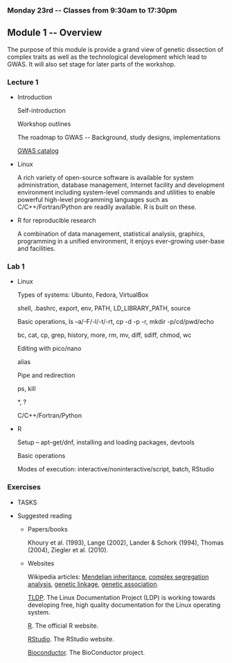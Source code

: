### Monday 23rd -- Classes from 9:30am to 17:30pm

## Module 1 -- Overview

The purpose of this module is provide a grand view of genetic dissection of complex traits as well as the technological development which lead to GWAS. It will also set stage for later parts of the workshop.

### Lecture 1

* Introduction

   Self-introduction

   Workshop outlines

   The roadmap to GWAS -- Background, study designs, implementations

   [GWAS catalog](http://www.ebi.ac.uk/gwas/)

* Linux

   A rich variety of open-source software is available for system administration, database management, Internet facility and development environment including system-level commands and utilities to enable powerful high-level programming languages such as C/C++/Fortran/Python are readily available. R is built on these.

* R for reproducible research

   A combination of data management, statistical analysis, graphics, programming in a unified environment, it enjoys ever-growing user-base and facilities.

### Lab 1

* Linux

   Types of systems: Ubunto, Fedora, VirtualBox 

   shell, .bashrc, export, env, PATH, LD_LIBRARY_PATH, source

   Basic operations, ls –a/-F/-l/-t/-rt, cp -d -p -r, mkdir -p/cd/pwd/echo

   bc, cat, cp, grep, history, more, rm, mv, diff, sdiff, chmod, wc

   Editing with pico/nano

   alias

   Pipe and redirection

   ps, kill

   *, ?

   C/C++/Fortran/Python

* R

   Setup – apt-get/dnf, installing and loading packages, devtools

   Basic operations

   Modes of execution: interactive/noninteractive/script, batch, RStudio

### Exercises

* TASKS

* Suggested reading

  * Papers/books

      Khoury et al. (1993), Lange (2002), Lander & Schork (1994), Thomas (2004), Ziegler et al. (2010).

  * Websites

      Wikipedia articles: [Mendelian inheritance](https://en.wikipedia.org/wiki/Mendelian_inheritance#Law_of_Segregation), [complex segregation analysis](https://en.wikipedia.org/wiki/Complex_segregation_analysis), [genetic linkage](https://en.wikipedia.org/wiki/Genetic_linkage), [genetic association](https://en.wikipedia.org/wiki/Genetic_association).

      [TLDP](http://www.tldp.org/). The Linux Documentation Project (LDP) is working towards developing free, high quality documentation for the Linux operating system.

      [R](http://www.r-project.org). The official R website.

      [RStudio](https://www.rstudio.com/). The RStudio website.

      [Bioconductor](https://www.bioconductor.org/). The BioConductor project.

